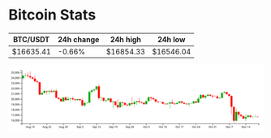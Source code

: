 # Bitcoin Stats

BTC/USDT|24h change|24h high|24h low|
|---|---|---|---|
|$16635.41|-0.66%|$16854.33|$16546.04|

<img src="./chart.svg">
